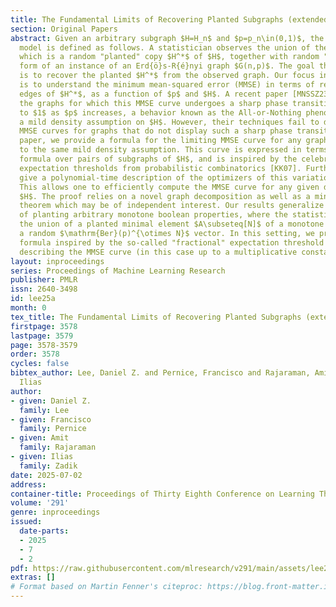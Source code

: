 ```yaml
---
title: The Fundamental Limits of Recovering Planted Subgraphs (extended abstract)
section: Original Papers
abstract: Given an arbitrary subgraph $H=H_n$ and $p=p_n\in(0,1)$, the planted subgraph
  model is defined as follows. A statistician observes the union of the "signal,"
  which is a random "planted" copy $H^*$ of $H$, together with random "noise" in the
  form of an instance of an Erd{ö}s-R{é}nyi graph $G(n,p)$. The goal then of the statistician
  is to recover the planted $H^*$ from the observed graph. Our focus in this work
  is to understand the minimum mean-squared error (MMSE) in terms of recovering the
  edges of $H^*$, as a function of $p$ and $H$. A recent paper [MNSSZ23] characterizes
  the graphs for which this MMSE curve undergoes a sharp phase transition from $0$
  to $1$ as $p$ increases, a behavior known as the All-or-Nothing phenomenon, up to
  a mild density assumption on $H$. However, their techniques fail to describe the
  MMSE curves for graphs that do not display such a sharp phase transition. In this
  paper, we provide a formula for the limiting MMSE curve for any graph $H=H_n$, up
  to the same mild density assumption. This curve is expressed in terms of a variational
  formula over pairs of subgraphs of $H$, and is inspired by the celebrated subgraph
  expectation thresholds from probabilistic combinatorics [KK07]. Furthermore, we
  give a polynomial-time description of the optimizers of this variational problem.
  This allows one to efficiently compute the MMSE curve for any given dense graph
  $H$. The proof relies on a novel graph decomposition as well as a min-max duality
  theorem which may be of independent interest. Our results generalize to the setting
  of planting arbitrary monotone boolean properties, where the statistician observes
  the union of a planted minimal element $A\subseteq[N]$ of a monotone property and
  a random $\mathrm{Ber}(p)^{\otimes N}$ vector. In this setting, we provide a variational
  formula inspired by the so-called "fractional" expectation threshold [Tal10], again
  describing the MMSE curve (in this case up to a multiplicative constant).
layout: inproceedings
series: Proceedings of Machine Learning Research
publisher: PMLR
issn: 2640-3498
id: lee25a
month: 0
tex_title: The Fundamental Limits of Recovering Planted Subgraphs (extended abstract)
firstpage: 3578
lastpage: 3579
page: 3578-3579
order: 3578
cycles: false
bibtex_author: Lee, Daniel Z. and Pernice, Francisco and Rajaraman, Amit and Zadik,
  Ilias
author:
- given: Daniel Z.
  family: Lee
- given: Francisco
  family: Pernice
- given: Amit
  family: Rajaraman
- given: Ilias
  family: Zadik
date: 2025-07-02
address:
container-title: Proceedings of Thirty Eighth Conference on Learning Theory
volume: '291'
genre: inproceedings
issued:
  date-parts:
  - 2025
  - 7
  - 2
pdf: https://raw.githubusercontent.com/mlresearch/v291/main/assets/lee25a/lee25a.pdf
extras: []
# Format based on Martin Fenner's citeproc: https://blog.front-matter.io/posts/citeproc-yaml-for-bibliographies/
---
```

